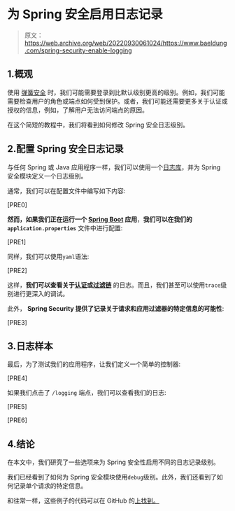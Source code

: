 # 为 Spring 安全启用日志记录

> 原文：<https://web.archive.org/web/20220930061024/https://www.baeldung.com/spring-security-enable-logging>

## 1.概观

使用 [弹簧安全](/web/20221208143830/https://www.baeldung.com/security-spring) 时，我们可能需要登录到比默认级别更高的级别。例如，我们可能需要检查用户的角色或端点如何受到保护。或者，我们可能还需要更多关于认证或授权的信息，例如，了解用户无法访问端点的原因。

在这个简短的教程中，我们将看到如何修改 Spring 安全日志级别。

## 2.配置 Spring 安全日志记录

与任何 Spring 或 Java 应用程序一样，我们可以使用一个[日志库](/web/20221208143830/https://www.baeldung.com/logback)，并为 Spring 安全模块定义一个日志级别。

通常，我们可以在配置文件中编写如下内容:

[PRE0]

**然而，如果我们正在运行一个 [Spring Boot](/web/20221208143830/https://www.baeldung.com/spring-boot) 应用**，**我们可以在我们的`application.properties`** 文件中进行配置:

[PRE1]

同样，我们可以使用`yaml`语法:

[PRE2]

这样，**我们可以查看关于[认证](/web/20221208143830/https://www.baeldung.com/tag/authentication/)或[过滤链](https://web.archive.org/web/20221208143830/https://docs.spring.io/spring-security/reference/servlet/architecture.html#servlet-filterchainproxy)** 的日志。而且，我们甚至可以使用`trace`级别进行更深入的调试。

此外， **Spring Security 提供了记录关于请求和应用过滤器的特定信息的可能性**:

[PRE3]

## 3.日志样本

最后，为了测试我们的应用程序，让我们定义一个简单的控制器:

[PRE4]

如果我们点击了 `/logging` 端点，我们可以查看我们的日志:

[PRE5]

[PRE6]

## 4.结论

在本文中，我们研究了一些选项来为 Spring 安全性启用不同的日志记录级别。

我们已经看到了如何为 Spring 安全模块使用`debug`级别。此外，我们还看到了如何记录单个请求的特定信息。

和往常一样，这些例子的代码可以在 GitHub 的[上找到。](https://web.archive.org/web/20221208143830/https://github.com/eugenp/tutorials/tree/master/spring-security-modules/spring-security-web-boot-3)